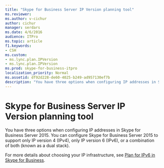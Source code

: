 ```yaml
---
title: "Skype for Business Server IP Version planning tool"
ms.reviewer: 
ms.author: v-cichur
author: cichur
manager: serdars
ms.date: 4/6/2016
audience: ITPro
ms.topic: article
f1.keywords:
- CSH
ms.custom:
- ms.lync.plan.IPVersion
- ms.lync.plan.IPVersion
ms.prod: skype-for-business-itpro
localization_priority: Normal
ms.assetid: df92d228-de60-4025-b249-ad957130ef7b
description: "You have three options when configuring IP addresses in Skype for Business Server 2015. You can configure Skype for Business Server 2015 to support only IP version 4 (IPv4), only IP version 6 (IPv6), or a combination of both (known as a dual stack)."
---
```


# Skype for Business Server IP Version planning tool
 
You have three options when configuring IP addresses in Skype for Business Server 2015. You can configure Skype for Business Server 2015 to support only IP version 4 (IPv4), only IP version 6 (IPv6), or a combination of both (known as a dual stack).
  
For more details about choosing your IP infrastructure, see [Plan for IPv6 in Skype for Business](../../plan-your-deployment/network-requirements/ipv6.md).
  

